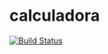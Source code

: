 # calculadora
[![Build Status](https://travis-ci.org/sbaldez/calculadora.svg?branch=master)](https://travis-ci.org/sbaldez/calculadora)
